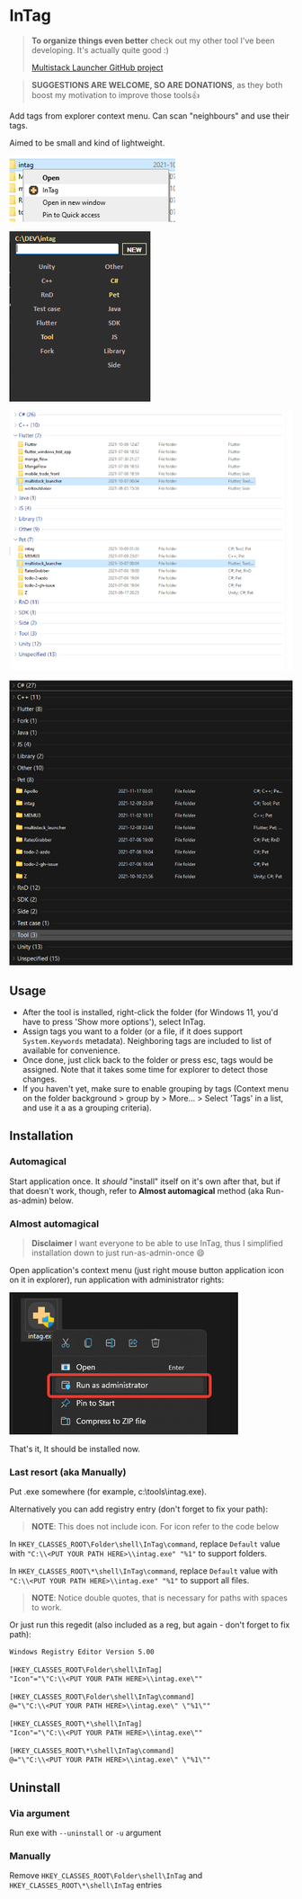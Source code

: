 # InTag

> **To organize things even better** check out my other tool I've been developing. It's actually quite good :)
> 
> [Multistack Launcher GitHub project](https://github.com/Jamminroot/multistack_launcher)

> **SUGGESTIONS ARE WELCOME, SO ARE DONATIONS**, as they both boost my motivation to improve those tools:+1:

Add tags from explorer context menu. Can scan "neighbours" and use their tags. 

Aimed to be small and kind of lightweight.

![Context Menu Example](images/ContextMenu.png)

![Main Window Example](images/Window.png)

![Tagged Folders Example](images/Result.png)

![Tagged Folders Example - 2](images/Result2.png)

## Usage

* After the tool is installed, right-click the folder (for Windows 11, you'd have to press 'Show more options'), select InTag.
* Assign tags you want to a folder (or a file, if it does support `System.Keywords` metadata). Neighboring tags are included to list of available for convenience.
* Once done, just click back to the folder or press esc, tags would be assigned. Note that it takes some time for explorer to detect those changes.
* If you haven't yet, make sure to enable grouping by tags (Context menu on the folder background > group by > More... > Select 'Tags' in a list, and use it a as a grouping criteria).

## Installation

### Automagical

Start application once. It *should* "install" itself on it's own after that, but if that doesn't work, though, refer to **Almost automagical** method (aka Run-as-admin) below.

### Almost automagical

> **Disclaimer** I want everyone to be able to use InTag, thus I simplified installation down to just run-as-admin-once :smile:

Open application's context menu (just right mouse button application icon on it in explorer), run application with administrator rights:

![Run as admin](images/RunAsAdmin.png)

That's it, It should be installed now.

### Last resort (aka Manually)

Put .exe somewhere (for example, c:\tools\intag.exe).

Alternatively you can add registry entry (don't forget to fix your path):

> **NOTE**: This does not include icon. For icon refer to the code below

In `HKEY_CLASSES_ROOT\Folder\shell\InTag\command`, replace `Default` value with `"C:\\<PUT YOUR PATH HERE>\\intag.exe" "%1"` to support folders.

In `HKEY_CLASSES_ROOT\*\shell\InTag\command`, replace `Default` value with `"C:\\<PUT YOUR PATH HERE>\\intag.exe" "%1"` to support all files.

> **NOTE**: Notice double quotes, that is necessary for paths with spaces to work.


Or just run this regedit (also included as a reg, but again - don't forget to fix path):

```reg
Windows Registry Editor Version 5.00

[HKEY_CLASSES_ROOT\Folder\shell\InTag]
"Icon"="\"C:\\<PUT YOUR PATH HERE>\\intag.exe\""

[HKEY_CLASSES_ROOT\Folder\shell\InTag\command]
@="\"C:\\<PUT YOUR PATH HERE>\\intag.exe\" \"%1\""

[HKEY_CLASSES_ROOT\*\shell\InTag]
"Icon"="\"C:\\<PUT YOUR PATH HERE>\\intag.exe\""

[HKEY_CLASSES_ROOT\*\shell\InTag\command]
@="\"C:\\<PUT YOUR PATH HERE>\\intag.exe\" \"%1\""
```

## Uninstall

### Via argument

Run exe with `--uninstall` or `-u` argument

### Manually

Remove `HKEY_CLASSES_ROOT\Folder\shell\InTag` and `HKEY_CLASSES_ROOT\*\shell\InTag` entries
